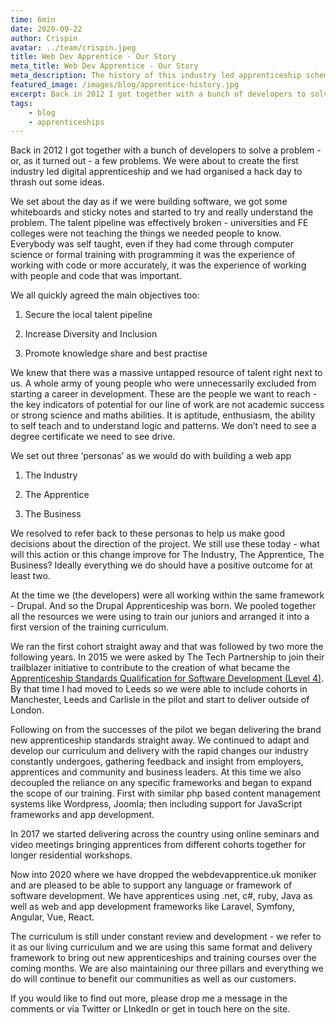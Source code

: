 ```yaml
---
time: 6min
date: 2020-09-22
author: Crispin
avatar: ../team/crispin.jpeg
title: Web Dev Apprentice - Our Story
meta_title: Web Dev Apprentice - Our Story
meta_description: The history of this industry led apprenticeship scheme
featured_image: /images/blog/apprentice-history.jpg
excerpt: Back in 2012 I got together with a bunch of developers to solve a problem - or, as it turned out - a few problems. We were about to create the first industry led digital apprenticeship and we had organised a hack day to thrash out some ideas.
tags:
    - blog
    - apprenticeships
---
```


Back in 2012 I got together with a bunch of developers to solve a problem - or, as it turned out - a few problems. We were about to create the first industry led digital apprenticeship and we had organised a hack day to thrash out some ideas. 

We set about the day as if we were building software, we got some whiteboards and sticky notes and started to try and really understand the problem. The talent pipeline was effectively broken - universities and FE colleges were not teaching the things we needed people to know. Everybody was self taught, even if they had come through computer science or formal training with programming it was the experience of working with code or more accurately, it  was the experience of working with people and code that was important.

We all quickly agreed the main objectives too:

1. Secure the local talent pipeline

2. Increase Diversity and Inclusion

3. Promote knowledge share and best practise

We knew that there was a massive untapped resource of talent right next to us. A whole army of young people who were unnecessarily excluded from starting a career in development. These are the people we want to reach - the key indicators of potential for our line of work are not academic success or strong science and maths abilities. It is aptitude, enthusiasm, the ability to self teach and to understand logic and patterns. We don’t need to see a degree certificate we need to see drive.

We set out three ‘personas’ as we would do with building a web app

1. The Industry

2. The Apprentice

3. The Business

We resolved to refer back to these personas to help us make good decisions about the direction of the project. We still use these today - what will this action or this change improve for The Industry, The Apprentice, The Business? Ideally everything we do should have a positive outcome for at least two.

At the time we (the developers) were all working within the same framework - Drupal. And so the Drupal Apprenticeship was born. We pooled together all the resources we were using to train our juniors and arranged it into a first version of the training curriculum.

We ran the first cohort straight away and that was followed by two more the following years. In 2015 we were asked by The Tech Partnership to join their trailblazer initiative to contribute to the creation of what became the [Apprenticeship Standards Qualification for Software Development (Level 4)](https://www.instituteforapprenticeships.org/apprenticeship-standards/software-developer/). By that time I had moved to Leeds so we were able to include cohorts in Manchester, Leeds and Carlisle in the pilot and start to deliver outside of London.

Following on from the successes of the pilot we began delivering the brand new apprenticeship standards straight away. We continued to adapt and develop our curriculum and delivery with the rapid changes our industry constantly undergoes, gathering feedback and insight  from employers, apprentices and community and business leaders. At this time we also decoupled the reliance on any specific frameworks and began to expand the scope of our training. First with similar php based content management systems like Wordpress, Joomla; then including support for JavaScript frameworks and app development.

In 2017 we started delivering across the country using online seminars and video meetings bringing apprentices from different cohorts together for longer residential workshops.

Now into 2020 where we have dropped the webdevapprentice.uk moniker and are pleased to be able to support any language or framework of software development. We have apprentices using .net, c#, ruby, Java as well as web and app development frameworks like Laravel, Symfony, Angular, Vue, React.

The curriculum is still under constant review and development - we refer to it as our living curriculum and we are using this same format and delivery framework to bring out  new apprenticeships and training courses over the coming months. We are also maintaining our three pillars and everything we do will continue to benefit our communities  as well as our customers.

If you would like to find out more, please drop me a message in the comments or via Twitter or LInkedIn or get in touch here on the site.

